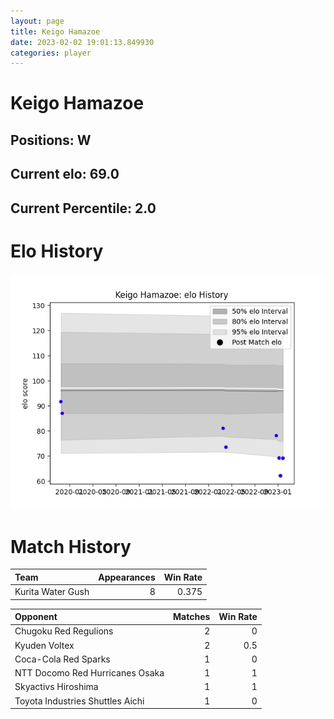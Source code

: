```yaml
---  
layout: page  
title: Keigo Hamazoe  
date: 2023-02-02 19:01:13.849930  
categories: player  
---
```

# Keigo Hamazoe

## Positions: W

## Current elo: 69.0

## Current Percentile: 2.0

# Elo History


![elo history](history_KeigoHamazoe.png)
# Match History


| Team              |   Appearances |   Win Rate |
|:------------------|--------------:|-----------:|
| Kurita Water Gush |             8 |      0.375 |

| Opponent                         |   Matches |   Win Rate |
|:---------------------------------|----------:|-----------:|
| Chugoku Red Regulions            |         2 |        0   |
| Kyuden Voltex                    |         2 |        0.5 |
| Coca-Cola Red Sparks             |         1 |        0   |
| NTT Docomo Red Hurricanes Osaka  |         1 |        1   |
| Skyactivs Hiroshima              |         1 |        1   |
| Toyota Industries Shuttles Aichi |         1 |        0   |
